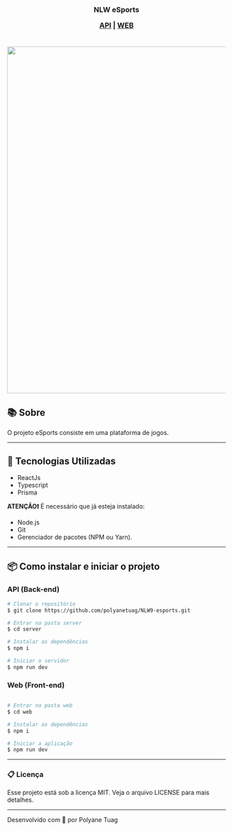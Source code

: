 <h3 align="center"> NLW eSports

[API](<##-API-(Back-end)>) | [WEB](<##-WEB-(Front-end)>)

</h3>

<h1 align="center">
    <img width= '800' src="../NLW9-esports/web/public/interface.png">
</h1>

## 📚 Sobre

O projeto eSports consiste em uma plataforma de jogos.

---

## 🚀 Tecnologias Utilizadas

- ReactJs
- Typescript
- Prisma

**ATENÇÃO❗** É necessário que já esteja instalado:

- Node.js
- Git
- Gerenciador de pacotes (NPM ou Yarn).

---

## 📦 Como instalar e iniciar o projeto

### API (Back-end)

```bash
# Clonar o repositório
$ git clone https://github.com/polyanetuag/NLW9-esports.git

# Entrar na pasta server
$ cd server

# Instalar as dependências
$ npm i

# Iniciar o servidor
$ npm run dev

```

### Web (Front-end)

```bash

# Entrar na pasta web
$ cd web

# Instalar as dependências
$ npm i

# Iniciar a aplicação
$ npm run dev

```

---

### 📋 Licença

Esse projeto está sob a licença MIT. Veja o arquivo LICENSE para mais detalhes.

---

Desenvolvido com 💜 por Polyane Tuag
